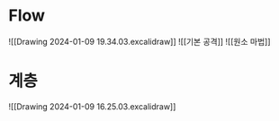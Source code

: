 # Flow
![[Drawing 2024-01-09 19.34.03.excalidraw]]
![[기본 공격]]
![[원소 마법]]


# 계층
![[Drawing 2024-01-09 16.25.03.excalidraw]]
